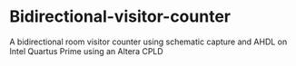 # Bidirectional-visitor-counter
A bidirectional room visitor counter using schematic capture and AHDL on Intel Quartus Prime using an Altera CPLD
